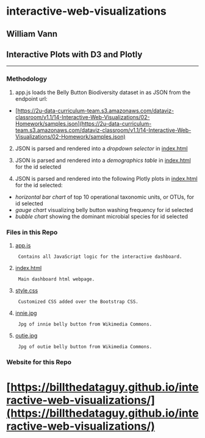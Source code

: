# **interactive-web-visualizations**

## William Vann
## **Interactive Plots with D3 and Plotly**
<hr>


### **Methodology**



1. app.js loads the Belly Button Biodiversity dataset in as JSON from the endpoint url:

- [https://2u-data-curriculum-team.s3.amazonaws.com/dataviz-classroom/v1.1/14-Interactive-Web-Visualizations/02-Homework/samples.json](https://2u-data-curriculum-team.s3.amazonaws.com/dataviz-classroom/v1.1/14-Interactive-Web-Visualizations/02-Homework/samples.json)
      
2. JSON is parsed and rendered into a _dropdown selector_ in [index.html](index.html)

3. JSON is parsed and rendered into a _demographics table_ in [index.html](index.html) for the id selected

4. JSON is parsed and rendered into the following Plotly plots in [index.html](index.html) for the id selected:

- _horizontal bar chart_ of top 10 operational taxonomic units, or OTUs, for id selected
- _gauge chart_ visualizing belly button washing frequency for id selected
- _bubble chart_ showing the dominant microbial species for id selected

### **Files in this Repo**



1. [app.js](/static/js/app.js)

        Contains all JavaScript logic for the interactive dashboard.

2. [index.html](index.html)

        Main dashboard html webpage.

3. [style.css](/static/css/style.css)

        Customized CSS added over the Bootstrap CSS. 

4. [innie.jpg](/static/images/innie.jpg)

        Jpg of innie belly button from Wikimedia Commons.

5. [outie.jpg](/static/images/outie.jpg)

        Jpg of outie belly button from Wikimedia Commons.

### **Website for this Repo**

# [https://billthedataguy.github.io/interactive-web-visualizations/](https://billthedataguy.github.io/interactive-web-visualizations/)

